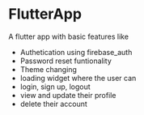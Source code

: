 # FlutterApp

A flutter app with basic features like
- Authetication using firebase_auth
- Password reset funtionality
- Theme changing
- loading widget
where the user can
- login, sign up, logout
- view and update their profile
- delete their account
